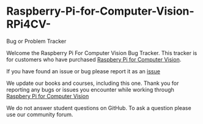 # Raspberry-Pi-for-Computer-Vision-RPi4CV-
Bug or Problem Tracker

Welcome the Raspberry Pi For Computer Vision Bug Tracker.  This tracker is for customers who have purchased [Raspbery Pi for Computer Vision](https://www.pyimagesearch.com/raspberry-pi-for-computer-vision/).  

If you have found an issue or bug please report it as an [issue](https://github.com/PyImageSearch/Raspberry-Pi-for-Computer-Vision-RPi4CV/issues)

We update our books and courses, including this one.  Thank you for reporting any bugs or issues you encounter while working through [Raspbery Pi for Computer Vision](https://www.pyimagesearch.com/raspberry-pi-for-computer-vision/)

We do not answer student questions on GitHub.  To ask a question please use our community forum.
